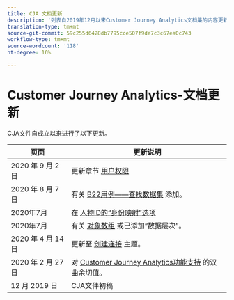 ```yaml
---
title: CJA 文档更新
description: '列表自2019年12月以来Customer Journey Analytics文档集的内容更新。 '
translation-type: tm+mt
source-git-commit: 59c255d6428db7795cce507f9de7c3c67ea0c743
workflow-type: tm+mt
source-wordcount: '118'
ht-degree: 16%

---
```



# Customer Journey Analytics-文档更新

CJA文件自成立以来进行了以下更新。

| 页面 | 更新说明 |
| --- | --- |
| 2020 年 9 月 2 日 | 更新章节 [用户权限](https://docs.adobe.com/content/help/en/analytics-platform/using/cja-overview/cja-overview.html#user-access-permissions) |
| 2020 年 8 月 7 日 | 有关 [B22用例——查找数据集](/help/use-cases/b2b.md) 添加。 |
| 2020年7月 | 在 [人物ID的“身份映射”选项](https://docs.adobe.com/content/help/zh-Hans/analytics-platform/using/cja-connections/create-connection.html#use-identity-map-as-a-person-id) |
| 2020年7月 | 有关 [对象数组](/help/use-cases/object-arrays.md) 或已添加“数据层次”。 |
| 2020 年 4 月 14 日 | 更新至 [创建连接](/help/connections/create-connection.md) 主题。 |
| 2020 年 2 月 27 日 | 对 [Customer Journey Analytics功能支持](/help/getting-started/cja-aa.md) 的双曲余切值。 |
| 12 月 2019 日 | CJA文件初稿 |
